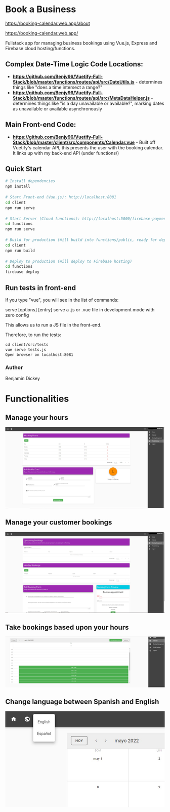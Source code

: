 # Book a Business

https://booking-calendar.web.app/about

https://booking-calendar.web.app/

Fullstack app for managing business bookings using Vue.js, Express and Firebase cloud hosting/functions.

## Complex Date-Time Logic Code Locations:

- **https://github.com/Benjy96/Vuetify-Full-Stack/blob/master/functions/routes/api/src/DateUtils.js** - determines things like "does a time intersect a range?"
- **https://github.com/Benjy96/Vuetify-Full-Stack/blob/master/functions/routes/api/src/MetaDataHelper.js** - determines things like "is a day unavailable or available?", marking dates as unavailable or available asynchronously

## Main Front-end Code:

- **https://github.com/Benjy96/Vuetify-Full-Stack/blob/master/client/src/components/Calendar.vue** - Built off Vuetify's calendar API, this presents the user with the booking calendar. It links up with my back-end API (under functions/)

## Quick Start

```bash
# Install dependencies
npm install

# Start Front-end (Vue.js): http://localhost:8081
cd client
npm run serve

# Start Server (Cloud functions): http://localhost:5000/firebase-payment-test/us-central1/app
cd functions
npm run serve

# Build for production (Will build into functions/public, ready for deployment)
cd client
npm run build

# Deploy to production (Will deploy to Firebase hosting)
cd functions
firebase deploy
```

## Run tests in front-end

If you type "vue", you will see in the list of commands:

  serve [options] [entry]                    serve a .js or .vue file in development mode with zero config

This allows us to run a JS file in the front-end.

Therefore, to run the tests:

```
cd client/src/tests
vue serve tests.js
Open browser on localhost:8081
```

### Author

Benjamin Dickey

# Functionalities

## Manage your hours
![alt text](./_manage_hours.jpg)

## Manage your customer bookings
![alt text](./_manage_bookings.jpg)

## Take bookings based upon your hours
![alt text](./_take_bookings.jpg)

## Change language between Spanish and English
![alt text](./_change_language.jpg)
